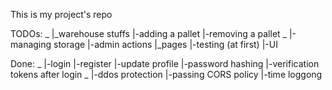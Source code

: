 This is my project's repo

TODOs:
_
 |_warehouse stuffs
  |-adding a pallet
  |-removing a pallet
_ |-managing storage
 |-admin actions
 |_pages
  |-testing (at first)
  |-UI

Done:
_
 |-login
 |-register
 |-update profile
 |-password hashing
 |-verification tokens after login
_
 |-ddos protection
 |-passing CORS policy
 |-time loggong
